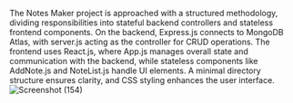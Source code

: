 The Notes Maker project is approached with a structured methodology, dividing responsibilities into stateful backend controllers and stateless frontend components.
On the backend, Express.js connects to MongoDB Atlas, with server.js acting as the controller for CRUD operations.
The frontend uses React.js, where App.js manages overall state and communication with the backend, while stateless components like AddNote.js and NoteList.js handle UI elements. 
A minimal directory structure ensures clarity, and CSS styling enhances the user interface.
![Screenshot (154)](https://github.com/user-attachments/assets/2e9c449c-666a-4cef-9169-995cf87e70fa)
